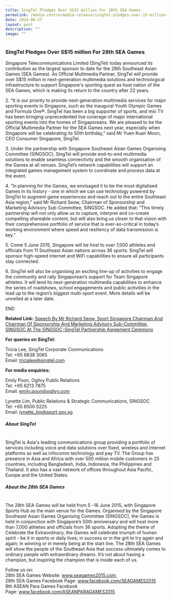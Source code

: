 ```yaml
---
title: SingTel Pledges Over S$15 million For 28th SEA Games
permalink: /media-centre/media-release/singtel-pledges-over-15-million-for-28th-sea-games/
date: 2014-06-27
layout: post
description: ""
image: ""
---
```

### **SingTel Pledges Over S$15 million For 28th SEA Games**
Singapore Telecommunications Limited (SingTel) today announced its contribution as the largest sponsor to date for the 28th Southeast Asian Games (SEA Games). As Official Multimedia Partner, SingTel will provide over S$15 million in next-generation multimedia solutions and technological infrastructure to support Singapore's sporting quest as host nation of the SEA Games, which is making its return to the country after 22 years.  
  
2\. “It is our priority to provide next-generation multimedia services for major sporting events in Singapore, such as the inaugural Youth Olympic Games and Formula One®. SingTel has been a big supporter of sports, and mio TV has been bringing unprecedented live coverage of major international sporting events into the homes of Singaporeans. We are pleased to be the Official Multimedia Partner for the SEA Games next year, especially when Singapore will be celebrating its 50th birthday,” said Mr Yuen Kuan Moon, CEO Consumer Singapore, SingTel.  
  
3\. Under the partnership with Singapore Southeast Asian Games Organising Committee (SINGSOC), SingTel will provide end-to-end multimedia solutions to enable seamless connectivity and the smooth organisation of the Games at all venues. SingTel’s network capabilities will support an integrated games management system to coordinate and process data at the event.  
  
4\. "In planning for the Games, we envisaged it to be the most digitalised Games in its history - one in which we can use technology powered by SingTel to augment game experiences and reach out to the entire Southeast Asia region,” said Mr Richard Seow, Chairman of Sponsorship and Marketing Advisory Sub-Committee, SINGSOC. He added that: “This timely partnership will not only allow us to capture, interpret and co-create compelling shareable content, but will also bring us closer to that vision with their comprehensive portfolio of service that is ever-so-critical in today’s working environment where speed and resiliency of data transmission is key.”  
  
5\. Come 5 June 2015, Singapore will be host to over 7,000 athletes and officials from 11 Southeast Asian nations across 36 sports. SingTel will sponsor high-speed internet and WiFi capabilities to ensure all participants stay connected.  
  
6\. SingTel will also be organising an exciting line-up of activities to engage the community and rally Singaporean’s support for Team Singapore athletes. It will lend its next-generation multimedia capabilities to enhance the series of roadshows, school engagements and public activities in the lead up to the region’s biggest multi-sport event. More details will be unveiled at a later date.  
  

END


**Related Link:** [Speech By Mr Richard Seow, Sport Singapore Chairman And Chairman Of Sponsorship And Marketing Advisory Sub-Committee, SINGSOC At The SINGSOC-SingTel Partnership Agreement Ceremony](/media-centre/speeches/speech-by-richard-seow-chairman-singsoc-at-the-singsoc-singtel-partnership/)  
  
  
**For queries on SingTel:**  
  
Tricia Lee, SingTel Corporate Communications  
Tel: +65 6838 3065  
Email: [tricialee@singtel.com](mailto:tricialee@singtel.com)
  
**For media enquiries:**  
  
Emily Poon, Ogilvy Public Relations  
Tel: +65 6213 7875  
Email: [emily.poon@ogilvy.com](mailto:emily.poon@ogilvy.com)
  
Lynette Lim, Public Relations & Strategic Communications, SINGSOC  
Tel: +65 6500 5225  
Email: [lynette_lim@sport.gov.sg](mailto:lynette_lim@sport.gov.sg)
  
##### **About SingTel**  
<br>
SingTel is Asia's leading communications group providing a portfolio of services including voice and data solutions over fixed, wireless and Internet platforms as well as infocomm technology and pay TV. The Group has presence in Asia and Africa with over 500 million mobile customers in 25 countries, including Bangladesh, India, Indonesia, the Philippines and Thailand. It also has a vast network of offices throughout Asia Pacific, Europe and the United States.  
  
##### **About the 28th SEA Games**  
<br>
The 28th SEA Games will be held from 5 -16 June 2015, with Singapore Sports Hub as the main venue for the Games. Organised by the Singapore Southeast Asian Games Organising Committee (SINGSOC), the Games is held in conjunction with Singapore’s 50th anniversary and will host more than 7,000 athletes and officials from 36 sports. Adopting the theme of Celebrate the Extraordinary, the Games will celebrate triumph of human spirit - be it in sports or daily lives; in success or in the grit to try again and again; in winning or in merely being at the start line. The 28th SEA Games will show the people of the Southeast Asia that success ultimately comes to ordinary people with extraordinary dreams. It’s not about having a champion, but inspiring the champion that is inside each of us. 

Follow us on:   
28th SEA Games Website: www.seagames2015.com   
28th SEA Games Facebook Page: www.facebook.com/SEAGAMES2015  
8th ASEAN Para Games Facebook Page: www.facebook.com/ASEANPARAGAMES2015